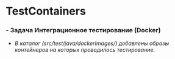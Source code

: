 # TestContainers

### - Задача Интеграционное тестирование (Docker)


* _В каталог (src/test/java/dockerImages/) добавлены образы
контейнеров на которых проводилось тестирование._



